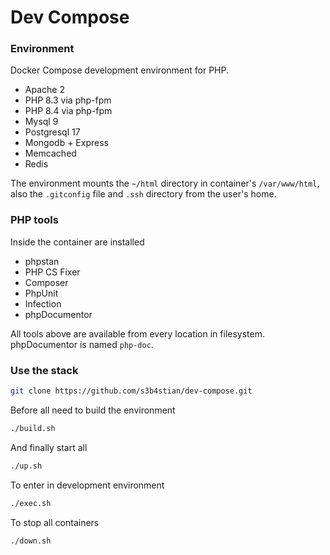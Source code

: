# Dev Compose

### Environment

Docker Compose development environment for PHP.

- Apache 2
- PHP 8.3 via php-fpm
- PHP 8.4 via php-fpm
- Mysql 9
- Postgresql 17
- Mongodb + Express
- Memcached
- Redis

The environment mounts the `~/html` directory in container's `/var/www/html`, also the `.gitconfig` file and `.ssh` directory from the user's home.

### PHP tools

Inside the container are installed

- phpstan
- PHP CS Fixer
- Composer
- PhpUnit
- Infection
- phpDocumentor

All tools above are available from every location in filesystem. phpDocumentor is named `php-doc`.

### Use the stack

```bash
git clone https://github.com/s3b4stian/dev-compose.git
```

Before all need to build the environment
```bash
./build.sh
```

And finally start all
```bash
./up.sh
```

To enter in development environment
```bash
./exec.sh
```

To stop all containers
```bash
./down.sh
```